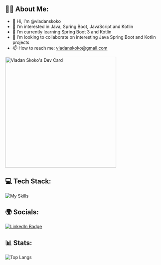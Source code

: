## 👨‍💻 About Me:

- 👋 Hi, I’m @vladanskoko 
- 👀 I’m interested in Java, Spring Boot, JavaScript and Kotlin
- 🌱 I’m currently learning Spring Boot 3 and Kotlin
- 💞️ I’m looking to collaborate on interesting Java Spring Boot and Kotlin projects
- 📫 How to reach me: vladanskoko@gmail.com

<!---
vladanskoko/vladanskoko is a ✨ special ✨ repository because its `README.md` (this file) appears on your GitHub profile.
You can click the Preview link to take a look at your changes.
--->

<a href="https://app.daily.dev/vladanskoko"><img src="https://api.daily.dev/devcards/v2/sp5EMal9OTvTs59up4tbT.png?r=u9p&type=default" width="356" alt="Vladan Skoko's Dev Card"/></a>

## 💻 Tech Stack:

![My Skills](https://skillicons.dev/icons?i=java,kotlin,spring,hibernate,javascript,jquery,html,css,cs,dotnet,cpp,c,git,github,idea,eclipse,visualstudio,vscode,postman,docker,aws,mysql,postgres,mongodb,linux,figma&perline=13)

## 🌍 Socials:

<a href="https://www.linkedin.com/in/vladanskoko/">
  <img src="https://img.shields.io/badge/LinkedIn-Profile-blue?style=for-the-badge&logo=linkedin&logoColor=white" alt="LinkedIn Badge"/>
</a>

## 📊 Stats:

![Top Langs](https://github-readme-stats.vercel.app/api/top-langs/?username=vladanskoko&layout=compact&theme=vision-friendly-dark)
